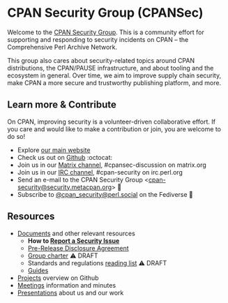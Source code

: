 # CPAN Security Group (CPANSec)

Welcome to the [CPAN Security Group](https://security.metacpan.org/).
This is a community effort for supporting and responding to security incidents on CPAN – the Comprehensive Perl Archive Network.

This group also cares about security-related topics around CPAN distributions, the CPAN/PAUSE infrastructure, and about tooling and the ecosystem in general.
Over time, we aim to improve supply chain security, make CPAN a more secure and trustworthy publishing platform, and more.


## Learn more & Contribute

On CPAN, improving security is a volunteer-driven collaborative effort.
If you care and would like to make a contribution or join, you are welcome to do so!

* Explore [our main website](https://security.metacpan.org/)
* Check us out on [Github](https://github.com/CPAN-Security) :octocat:
* Join us in our [Matrix channel](https://matrix.to/#/#cpansec-discussion:matrix.org), #cpansec-discussion on matrix.org
* Join us in our [IRC channel](ircs://ssl.irc.perl.org:7062/#cpan-security), #cpan-security on irc.perl.org
* Send an e-mail to the CPAN Security Group &lt;[cpan-security&#64;security.metacpan.org](mailto:cpan-security@security.metacpan.org)&gt; 📧
* Subscribe to [@cpan_security@perl.social](https://perl.social/profile/cpan_security) on the Fediverse :elephant:


## Resources

* [Documents](docs/) and other relevant resources
    * **How to [Report a Security Issue](docs/report.md)**
    * [Pre-Release Disclosure Agreement](docs/pre-release-disclosure.md)
    * [Group charter](docs/charter.md) ⚠️  DRAFT
    * Standards and regulations [reading list](docs/readinglist.md) ⚠️  DRAFT
    * [Guides](docs/guides/)
* [Projects](https://github.com/orgs/CPAN-Security/projects) overview on Github
* [Meetings](meetings/) information and minutes
* [Presentations](presentations/) about us and our work
